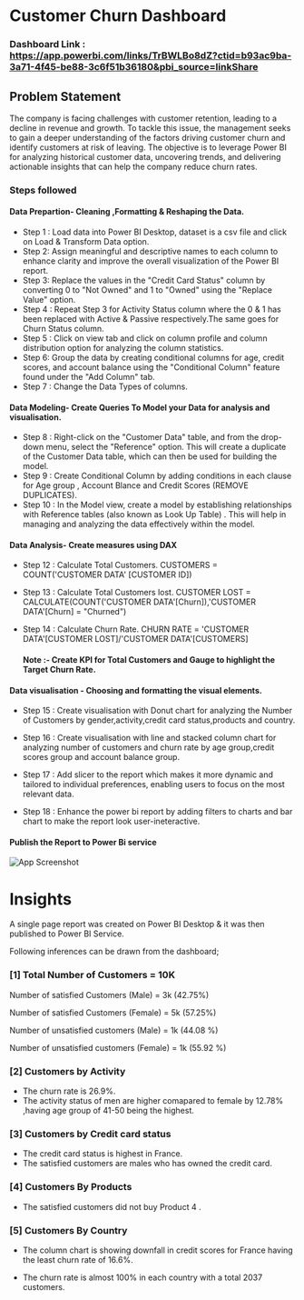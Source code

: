 # Customer Churn Dashboard

### Dashboard Link : https://app.powerbi.com/links/TrBWLBo8dZ?ctid=b93ac9ba-3a71-4f45-be88-3c6f51b36180&pbi_source=linkShare
## Problem Statement

The company is facing challenges with customer retention, leading to a decline in revenue and growth. To tackle this issue, the management seeks to gain a deeper understanding of the factors driving customer churn and identify customers at risk of leaving. The objective is to leverage Power BI for analyzing historical customer data, uncovering trends, and delivering actionable insights that can help the company reduce churn rates.




### Steps followed 
#### Data Prepartion- Cleaning ,Formatting & Reshaping the Data.

- Step 1 : Load data into Power BI Desktop, dataset is a csv file and click on Load & Transform Data option.
- Step 2: Assign meaningful and descriptive names to each column to enhance clarity and improve the overall visualization of the Power BI report.
- Step 3: Replace the values in the "Credit Card Status" column by converting 0 to "Not Owned" and 1 to "Owned" using the "Replace Value" option.
- Step 4 : Repeat  Step 3 for Activity Status column where the 0 & 1 has been replaced with Active & Passive respectively.The same goes for Churn Status column.
- Step 5 : Click on view tab and click on  column profile and column distribution option for analyzing the column statistics.
- Step 6: Group the data by creating conditional columns for age, credit scores, and account balance using the "Conditional Column" feature found under the "Add Column" tab.
- Step 7 : Change the Data Types of columns.

#### Data Modeling- Create Queries To Model your Data for analysis and visualisation.
- Step 8 : Right-click on the "Customer Data" table, and from the drop-down menu, select the "Reference" option. This will create a duplicate of the Customer Data table, which can then be used for building the model. 
- Step 9 : Create Conditional Column  by adding conditions in each clause for Age group , Account Blance and Credit Scores (REMOVE  DUPLICATES). 
- Step 10 : In the Model view, create a model by establishing relationships with Reference tables (also known as Look Up Table) . This will help in managing and analyzing the data effectively within the model. 

#### Data Analysis- Create measures using DAX

- Step 12 : Calculate Total Customers.
 CUSTOMERS = COUNT('CUSTOMER DATA' [CUSTOMER ID])

- Step 13 : Calculate Total Customers lost.
 CUSTOMER LOST = CALCULATE(COUNT('CUSTOMER DATA'[Churn]),'CUSTOMER DATA'[Churn] = "Churned")
 
- Step 14 : Calculate Churn Rate.
 CHURN RATE = 'CUSTOMER DATA'[CUSTOMER LOST]/'CUSTOMER DATA'[CUSTOMERS]
  #### Note :- Create KPI for Total Customers  and Gauge to highlight the Target Churn Rate.



#### Data visualisation - Choosing  and formatting the visual elements.

        
- Step 15 : Create visualisation with Donut chart for analyzing the Number of Customers by gender,activity,credit card status,products and country. 
        
 - Step 16 : Create visualisation with line and stacked column chart for analyzing number of customers and churn rate by age group,credit scores group and account balance group.

 - Step 17 : Add slicer to the report which makes it more dynamic and tailored to individual preferences, enabling users to focus on the most relevant data.


 - Step 18 : Enhance the power bi report by adding filters to charts and bar chart to make the report look user-ineteractive.
  
 #### Publish the Report to Power Bi service
 
![App Screenshot](https://1drv.ms/i/c/64CA0463A0426356/EZfKQotiNfZPtCbEX0gA2h8B8agnQh-Y2boISBD4DKVwvA?e=ddJdMO)

# Insights

A single page report was created on Power BI Desktop & it was then published to Power BI Service.

Following inferences can be drawn from the dashboard;

### [1] Total Number of Customers = 10K

   Number of satisfied Customers (Male) = 3k (42.75%)

   Number of satisfied Customers (Female) = 5k (57.25%)

   Number of unsatisfied customers (Male) = 1k (44.08 %)

   Number of unsatisfied customers (Female) = 1k (55.92 %)


           
### [2] Customers by Activity
  - The churn rate is 26.9%.
  - The activity status of men are higher comapared to female by 12.78% ,having age group of 41-50 being the highest.

  ### [3] Customers by Credit card status
  
  - The credit card status is highest in France. 
  - The satisfied customers are males who has owned the credit  card.

   
 ### [4] Customers By Products
 - The satisfied customers did not buy Product 4 .
 
### [5] Customers By Country
 - The column chart is showing downfall in credit scores for France having the least churn rate of 16.6%.

 - The churn rate is almost 100% in each country with a total 2037 customers.

 
